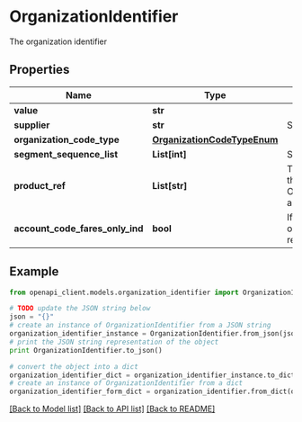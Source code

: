 # OrganizationIdentifier

The organization identifier

## Properties
Name | Type | Description | Notes
------------ | ------------- | ------------- | -------------
**value** | **str** |  | [optional] 
**supplier** | **str** | Supplier code | [optional] 
**organization_code_type** | [**OrganizationCodeTypeEnum**](OrganizationCodeTypeEnum.md) |  | [optional] 
**segment_sequence_list** | **List[int]** | SegmentSequenceList | [optional] 
**product_ref** | **List[str]** | The productRef which the OrganizationIdentifier applies to | [optional] 
**account_code_fares_only_ind** | **bool** | If true, account code only fares will be returned | [optional] 

## Example

```python
from openapi_client.models.organization_identifier import OrganizationIdentifier

# TODO update the JSON string below
json = "{}"
# create an instance of OrganizationIdentifier from a JSON string
organization_identifier_instance = OrganizationIdentifier.from_json(json)
# print the JSON string representation of the object
print OrganizationIdentifier.to_json()

# convert the object into a dict
organization_identifier_dict = organization_identifier_instance.to_dict()
# create an instance of OrganizationIdentifier from a dict
organization_identifier_form_dict = organization_identifier.from_dict(organization_identifier_dict)
```
[[Back to Model list]](../README.md#documentation-for-models) [[Back to API list]](../README.md#documentation-for-api-endpoints) [[Back to README]](../README.md)


